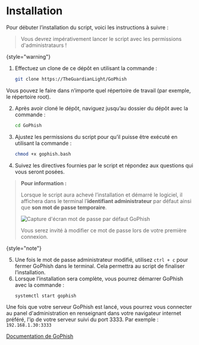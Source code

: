 # Installation

Pour débuter l’installation du script, voici les instructions à suivre :

>
> Vous devrez impérativement lancer le script avec les permissions d'administrataurs !
>
{style="warning"}

1. Effectuez un clone de ce dépôt en utilisant la commande :
    ```Bash
    git clone https://TheGuardianLight/GoPhish
    ```
Vous pouvez le faire dans n’importe quel répertoire de travail (par exemple, le répertoire root).

2. Après avoir cloné le dépôt, naviguez jusqu’au dossier du dépôt avec la commande :
    ```Bash
    cd GoPhish
    ```
3. Ajustez les permissions du script pour qu’il puisse être exécuté en utilisant la commande :
    ```Bash
    chmod +x gophish.bash
    ```
4. Suivez les directives fournies par le script et répondez aux questions qui vous seront posées.

> **Pour information :**
>
> Lorsque le script aura achevé l’installation et démarré le logiciel, il affichera dans le terminal l’**identifiant administrateur** par défaut ainsi que **son mot de passe temporaire**.
> 
> <img src="capture_gophish_mdp.png" alt="Capture d'écran mot de passe par défaut GoPhish"/>
> 
> Vous serez invité à modifier ce mot de passe lors de votre première connexion.

{style="note"}

5. Une fois le mot de passe administrateur modifié, utilisez `ctrl + c` pour fermer GoPhish dans le terminal. Cela permettra au script de finaliser l’installation.
6. Lorsque l’installation sera complète, vous pourrez démarrer GoPhish avec la commande :
    ```Bash
    systemctl start gophish
    ```
Une fois que votre serveur GoPhish est lancé, vous pourrez vous connecter au panel d'administration en renseignant dans votre navigateur internet préféré, l'ip de votre serveur suivi du port 3333.
Par exemple : `192.168.1.30:3333`

<seealso>
    <category ref="doc_go">
        <a href="https://getgophish.com/documentation/">Documentation de GoPhish</a>
    </category>
</seealso>